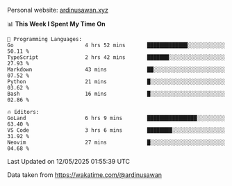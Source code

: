 Personal website: [ardinusawan.xyz](https://ardinusawan.xyz)

<!--START_SECTION:waka-->
📊 **This Week I Spent My Time On** 

```text
💬 Programming Languages: 
Go                       4 hrs 52 mins       █████████████░░░░░░░░░░░░   50.11 % 
TypeScript               2 hrs 42 mins       ███████░░░░░░░░░░░░░░░░░░   27.93 % 
Markdown                 43 mins             ██░░░░░░░░░░░░░░░░░░░░░░░   07.52 % 
Python                   21 mins             █░░░░░░░░░░░░░░░░░░░░░░░░   03.62 % 
Bash                     16 mins             █░░░░░░░░░░░░░░░░░░░░░░░░   02.86 % 

🔥 Editors: 
GoLand                   6 hrs 9 mins        ████████████████░░░░░░░░░   63.40 % 
VS Code                  3 hrs 6 mins        ████████░░░░░░░░░░░░░░░░░   31.92 % 
Neovim                   27 mins             █░░░░░░░░░░░░░░░░░░░░░░░░   04.68 % 
```


 Last Updated on 12/05/2025 01:55:39 UTC
<!--END_SECTION:waka-->
Data taken from https://wakatime.com/@ardinusawan
